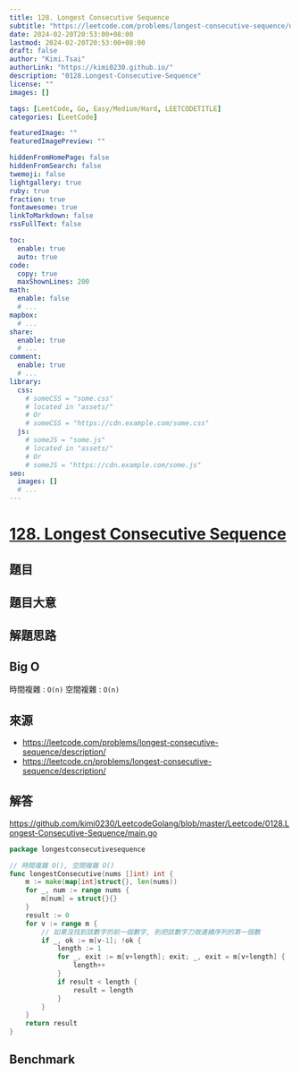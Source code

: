 ```yaml
---
title: 128. Longest Consecutive Sequence
subtitle: "https://leetcode.com/problems/longest-consecutive-sequence/description/"
date: 2024-02-20T20:53:00+08:00
lastmod: 2024-02-20T20:53:00+08:00
draft: false
author: "Kimi.Tsai"
authorLink: "https://kimi0230.github.io/"
description: "0128.Longest-Consecutive-Sequence"
license: ""
images: []

tags: [LeetCode, Go, Easy/Medium/Hard, LEETCODETITLE]
categories: [LeetCode]

featuredImage: ""
featuredImagePreview: ""

hiddenFromHomePage: false
hiddenFromSearch: false
twemoji: false
lightgallery: true
ruby: true
fraction: true
fontawesome: true
linkToMarkdown: false
rssFullText: false

toc:
  enable: true
  auto: true
code:
  copy: true
  maxShownLines: 200
math:
  enable: false
  # ...
mapbox:
  # ...
share:
  enable: true
  # ...
comment:
  enable: true
  # ...
library:
  css:
    # someCSS = "some.css"
    # located in "assets/"
    # Or
    # someCSS = "https://cdn.example.com/some.css"
  js:
    # someJS = "some.js"
    # located in "assets/"
    # Or
    # someJS = "https://cdn.example.com/some.js"
seo:
  images: []
  # ...
---
```

# [128. Longest Consecutive Sequence](https://leetcode.com/problems/longest-consecutive-sequence/description/)

## 題目

## 題目大意


## 解題思路

## Big O
時間複雜 : `O(n)`
空間複雜 : `O(n)`

## 來源
* https://leetcode.com/problems/longest-consecutive-sequence/description/
* https://leetcode.cn/problems/longest-consecutive-sequence/description/

## 解答
https://github.com/kimi0230/LeetcodeGolang/blob/master/Leetcode/0128.Longest-Consecutive-Sequence/main.go

```go
package longestconsecutivesequence

// 時間複雜 O(), 空間複雜 O()
func longestConsecutive(nums []int) int {
	m := make(map[int]struct{}, len(nums))
	for _, num := range nums {
		m[num] = struct{}{}
	}
	result := 0
	for v := range m {
		// 如果沒找到該數字的前一個數字, 則把該數字刀做連續序列的第一個數
		if _, ok := m[v-1]; !ok {
			length := 1
			for _, exit := m[v+length]; exit; _, exit = m[v+length] {
				length++
			}
			if result < length {
				result = length
			}
		}
	}
	return result
}

```

##  Benchmark

```sh

```